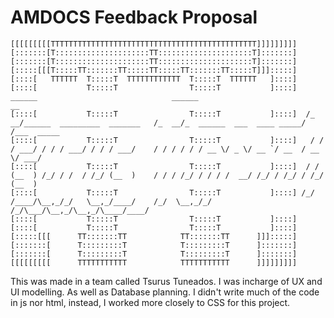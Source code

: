 # AMDOCS Feedback Proposal

    [[[[[[[[[TTTTTTTTTTTTTTTTTTTTTTTTTTTTTTTTTTTTTTTTTTTTTT]]]]]]]]]
    [:::::::[T:::::::::::::::::::::TT:::::::::::::::::::::T]:::::::]
    [:::::::[T:::::::::::::::::::::TT:::::::::::::::::::::T]:::::::]
    [:::::[[[T:::::TT:::::::TT:::::TT:::::TT:::::::TT:::::T]]]:::::]
    [::::[   TTTTTT  T:::::T  TTTTTTTTTTTT  T:::::T  TTTTTT   ]::::]
    [::::[           T:::::T                T:::::T           ]::::]   ______                              ______                           __          
    [::::[           T:::::T                T:::::T           ]::::]  /_  __/______  _________  _______   /_  __/_  ______  ___  ____ _____/ /___  _____
    [::::[           T:::::T                T:::::T           ]::::]   / / / ___/ / / / ___/ / / / ___/    / / / / / / __ \/ _ \/ __ `/ __  / __ \/ ___/
    [::::[           T:::::T                T:::::T           ]::::]  / / (__  ) /_/ / /  / /_/ (__  )    / / / /_/ / / / /  __/ /_/ / /_/ / /_/ (__  ) 
    [::::[           T:::::T                T:::::T           ]::::] /_/ /____/\__,_/_/   \__,_/____/    /_/  \__,_/_/ /_/\___/\__,_/\__,_/\____/____/  
    [::::[           T:::::T                T:::::T           ]::::]
    [::::[           T:::::T                T:::::T           ]::::]
    [:::::[[[      TT:::::::TT            TT:::::::TT      ]]]:::::]
    [:::::::[      T:::::::::T            T:::::::::T      ]:::::::]
    [:::::::[      T:::::::::T            T:::::::::T      ]:::::::]
    [[[[[[[[[      TTTTTTTTTTT            TTTTTTTTTTT      ]]]]]]]]]
                                                                

This was made in a team called Tsurus Tuneados. I was incharge of UX and UI modelling. As well as Database planning. I didn't write much of the code in js nor html, instead, I worked more closely to CSS for this project.
